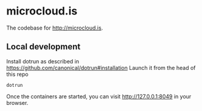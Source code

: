 # microcloud.is

The codebase for <http://microcloud.is>.

## Local development

Install dotrun as described in https://github.com/canonical/dotrun#installation Launch it from the head of this repo

    dotrun

Once the containers are started, you can visit <http://127.0.0.1:8049> in your browser.

